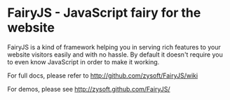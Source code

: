 # FairyJS - JavaScript fairy for the website

FairyJS is a kind of framework helping you in serving rich features to your website
visitors easily and with no hassle. By default it doesn't require you to even
know JavaScript in order to make it working.

For full docs, please refer to http://github.com/zysoft/FairyJS/wiki

For demos, please see http://zysoft.github.com/FairyJS/
